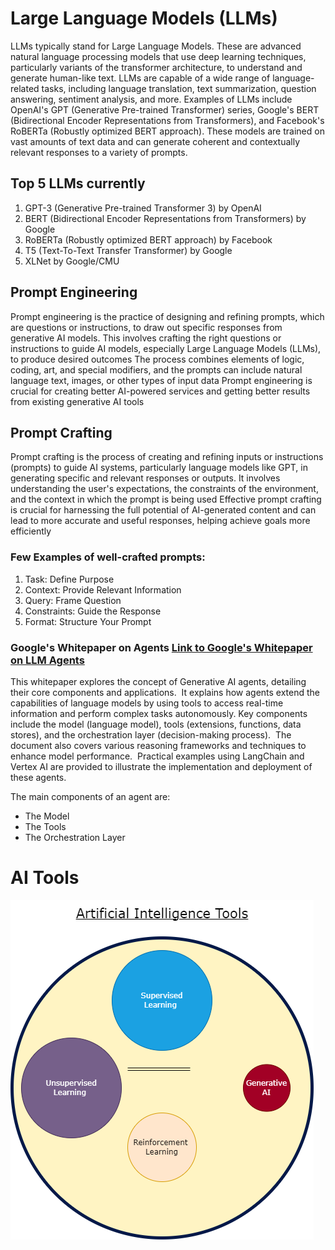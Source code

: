 # Large Language Models (LLMs)
LLMs typically stand for Large Language Models. These are advanced natural language processing models that use deep learning techniques, particularly variants of the transformer architecture, to understand and generate human-like text. 
LLMs are capable of a wide range of language-related tasks, including language translation, text summarization, question answering, sentiment analysis, and more. Examples of LLMs include OpenAI's GPT (Generative Pre-trained Transformer) series, Google's BERT (Bidirectional Encoder Representations from Transformers), and Facebook's RoBERTa (Robustly optimized BERT approach). 
These models are trained on vast amounts of text data and can generate coherent and contextually relevant responses to a variety of prompts.


## Top 5 LLMs currently
1. GPT-3 (Generative Pre-trained Transformer 3) by OpenAI
2. BERT (Bidirectional Encoder Representations from Transformers) by Google
3. RoBERTa (Robustly optimized BERT approach) by Facebook
4. T5 (Text-To-Text Transfer Transformer) by Google
5. XLNet by Google/CMU



## Prompt Engineering 
Prompt engineering is the practice of designing and refining prompts, which are questions or instructions, to draw out specific responses from generative AI models. 
This involves crafting the right questions or instructions to guide AI models, especially Large Language Models (LLMs), to produce desired outcomes
The process combines elements of logic, coding, art, and special modifiers, and the prompts can include natural language text, images, or other types of input data
Prompt engineering is crucial for creating better AI-powered services and getting better results from existing generative AI tools


## Prompt Crafting 
Prompt crafting is the process of creating and refining inputs or instructions (prompts) to guide AI systems, particularly language models like GPT, in generating specific and relevant responses or outputs.
It involves understanding the user's expectations, the constraints of the environment, and the context in which the prompt is being used
Effective prompt crafting is crucial for harnessing the full potential of AI-generated content and can lead to more accurate and useful responses, helping achieve goals more efficiently

### Few Examples of well-crafted prompts:
1. Task: Define Purpose
2. Context: Provide Relevant Information
3. Query: Frame Question
4. Constraints: Guide the Response
5. Format: Structure Your Prompt


### Google's Whitepaper on Agents [Link to Google's Whitepaper on LLM Agents](https://www.kaggle.com/whitepaper-agents?trk=public_post_comment-text)
This whitepaper explores the concept of Generative AI agents, detailing their core components and applications. ​ 
It explains how agents extend the capabilities of language models by using tools to access real-time information and perform complex tasks autonomously. ​ 
Key components include the model (language model), tools (extensions, functions, data stores), and the orchestration layer (decision-making process). ​ 
The document also covers various reasoning frameworks and techniques to enhance model performance. ​ Practical examples using LangChain and Vertex AI are provided to illustrate the implementation and deployment of these agents.

The main components of an agent are:
- The Model
- The Tools
- The Orchestration Layer



# AI Tools
![AI Tools](https://github.com/ninadgawad/llms/blob/main/images/AI%20Tools.drawio.png)


